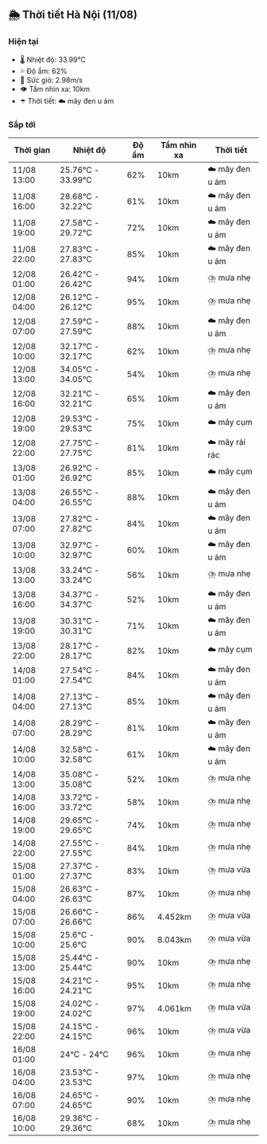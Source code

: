 ## 🌦️ Thời tiết Hà Nội (11/08)

### Hiện tại

- 🌡️ Nhiệt độ: 33.99℃
- 💦 Độ ẩm: 62%
- 💨 Sức gió: 2.98m/s
- 👁️ Tầm nhìn xa: 10km
- ☂️ Thời tiết: ☁️ mây đen u ám

### Sắp tới

| Thời gian | Nhiệt độ | Độ ẩm | Tầm nhìn xa | Thời tiết |
| --- | --- | --- | --- | --- |
| 11/08 13:00 | 25.76℃ - 33.99℃ | 62% | 10km | ☁️ mây đen u ám |
| 11/08 16:00 | 28.68℃ - 32.22℃ | 61% | 10km | ☁️ mây đen u ám |
| 11/08 19:00 | 27.58℃ - 29.72℃ | 72% | 10km | ☁️ mây đen u ám |
| 11/08 22:00 | 27.83℃ - 27.83℃ | 85% | 10km | ☁️ mây đen u ám |
| 12/08 01:00 | 26.42℃ - 26.42℃ | 94% | 10km | ⛈️ mưa nhẹ |
| 12/08 04:00 | 26.12℃ - 26.12℃ | 95% | 10km | ⛈️ mưa nhẹ |
| 12/08 07:00 | 27.59℃ - 27.59℃ | 88% | 10km | ☁️ mây đen u ám |
| 12/08 10:00 | 32.17℃ - 32.17℃ | 62% | 10km | ⛈️ mưa nhẹ |
| 12/08 13:00 | 34.05℃ - 34.05℃ | 54% | 10km | ⛈️ mưa nhẹ |
| 12/08 16:00 | 32.21℃ - 32.21℃ | 65% | 10km | ☁️ mây đen u ám |
| 12/08 19:00 | 29.53℃ - 29.53℃ | 75% | 10km | ☁️ mây cụm |
| 12/08 22:00 | 27.75℃ - 27.75℃ | 81% | 10km | ☁️ mây rải rác |
| 13/08 01:00 | 26.92℃ - 26.92℃ | 85% | 10km | ☁️ mây cụm |
| 13/08 04:00 | 26.55℃ - 26.55℃ | 88% | 10km | ☁️ mây đen u ám |
| 13/08 07:00 | 27.82℃ - 27.82℃ | 84% | 10km | ☁️ mây đen u ám |
| 13/08 10:00 | 32.97℃ - 32.97℃ | 60% | 10km | ☁️ mây đen u ám |
| 13/08 13:00 | 33.24℃ - 33.24℃ | 56% | 10km | ⛈️ mưa nhẹ |
| 13/08 16:00 | 34.37℃ - 34.37℃ | 52% | 10km | ☁️ mây đen u ám |
| 13/08 19:00 | 30.31℃ - 30.31℃ | 71% | 10km | ☁️ mây đen u ám |
| 13/08 22:00 | 28.17℃ - 28.17℃ | 82% | 10km | ☁️ mây cụm |
| 14/08 01:00 | 27.54℃ - 27.54℃ | 84% | 10km | ☁️ mây đen u ám |
| 14/08 04:00 | 27.13℃ - 27.13℃ | 85% | 10km | ☁️ mây đen u ám |
| 14/08 07:00 | 28.29℃ - 28.29℃ | 81% | 10km | ☁️ mây đen u ám |
| 14/08 10:00 | 32.58℃ - 32.58℃ | 61% | 10km | ☁️ mây đen u ám |
| 14/08 13:00 | 35.08℃ - 35.08℃ | 52% | 10km | ⛈️ mưa nhẹ |
| 14/08 16:00 | 33.72℃ - 33.72℃ | 58% | 10km | ⛈️ mưa nhẹ |
| 14/08 19:00 | 29.65℃ - 29.65℃ | 74% | 10km | ⛈️ mưa nhẹ |
| 14/08 22:00 | 27.55℃ - 27.55℃ | 84% | 10km | ⛈️ mưa nhẹ |
| 15/08 01:00 | 27.37℃ - 27.37℃ | 83% | 10km | ⛈️ mưa vừa |
| 15/08 04:00 | 26.63℃ - 26.63℃ | 87% | 10km | ⛈️ mưa nhẹ |
| 15/08 07:00 | 26.66℃ - 26.66℃ | 86% | 4.452km | ⛈️ mưa vừa |
| 15/08 10:00 | 25.6℃ - 25.6℃ | 90% | 8.043km | ⛈️ mưa vừa |
| 15/08 13:00 | 25.44℃ - 25.44℃ | 90% | 10km | ⛈️ mưa nhẹ |
| 15/08 16:00 | 24.21℃ - 24.21℃ | 95% | 10km | ⛈️ mưa nhẹ |
| 15/08 19:00 | 24.02℃ - 24.02℃ | 97% | 4.061km | ⛈️ mưa vừa |
| 15/08 22:00 | 24.15℃ - 24.15℃ | 96% | 10km | ⛈️ mưa vừa |
| 16/08 01:00 | 24℃ - 24℃ | 96% | 10km | ⛈️ mưa nhẹ |
| 16/08 04:00 | 23.53℃ - 23.53℃ | 97% | 10km | ⛈️ mưa nhẹ |
| 16/08 07:00 | 24.65℃ - 24.65℃ | 90% | 10km | ⛈️ mưa nhẹ |
| 16/08 10:00 | 29.36℃ - 29.36℃ | 68% | 10km | ⛈️ mưa nhẹ |
